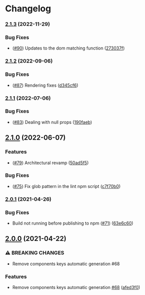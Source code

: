 # Changelog

### [2.1.3](https://www.github.com/Hypothesize/somatic.js/compare/v2.1.2...v2.1.3) (2022-11-29)


### Bug Fixes

* ([#90](https://www.github.com/Hypothesize/somatic.js/issues/90)) Updates to the dom matching function ([273037f](https://www.github.com/Hypothesize/somatic.js/commit/273037f39ebd8e536cb0328517b891e6a05386b7))

### [2.1.2](https://www.github.com/Hypothesize/somatic.js/compare/v2.1.1...v2.1.2) (2022-09-06)


### Bug Fixes

* ([#87](https://www.github.com/Hypothesize/somatic.js/issues/87)) Rendering fixes ([d345cf6](https://www.github.com/Hypothesize/somatic.js/commit/d345cf657182cdbb304902aace75ac4708bc22b9))

### [2.1.1](https://www.github.com/Hypothesize/somatic.js/compare/v2.1.0...v2.1.1) (2022-07-06)


### Bug Fixes

* ([#83](https://www.github.com/Hypothesize/somatic.js/issues/83)) Dealing with null props ([190faeb](https://www.github.com/Hypothesize/somatic.js/commit/190faebcc475e2d4e3b935294cf4f1ba5e882b42))

## [2.1.0](https://www.github.com/Hypothesize/somatic.js/compare/v2.0.1...v2.1.0) (2022-06-07)


### Features

* ([#79](https://www.github.com/Hypothesize/somatic.js/issues/79)) Architectural revamp ([50ad5f5](https://www.github.com/Hypothesize/somatic.js/commit/50ad5f501e5805e76b80f7c175e79d9bfcb96b46))


### Bug Fixes

* ([#75](https://www.github.com/Hypothesize/somatic.js/issues/75)) Fix glob pattern in the lint npm script ([c7f70b0](https://www.github.com/Hypothesize/somatic.js/commit/c7f70b0ba33bc5afee20e783515a80539590eb76))

### [2.0.1](https://www.github.com/Hypothesize/somatic.js/compare/v2.0.0...v2.0.1) (2021-04-26)


### Bug Fixes

* Build not running before publishing to npm ([#71](https://www.github.com/Hypothesize/somatic.js/issues/71)) ([63e6c60](https://www.github.com/Hypothesize/somatic.js/commit/63e6c60faac50d7179b9fe49f18941feb6f2f37f))

## [2.0.0](https://www.github.com/Hypothesize/somatic.js/compare/v1.6.1...v2.0.0) (2021-04-22)


### ⚠ BREAKING CHANGES

* Remove components keys automatic generation #68

### Features

* Remove components keys automatic generation [#68](https://www.github.com/Hypothesize/somatic.js/issues/68) ([afed3f0](https://www.github.com/Hypothesize/somatic.js/commit/afed3f0110177cf792565651f94ebd8b7060d2db))
